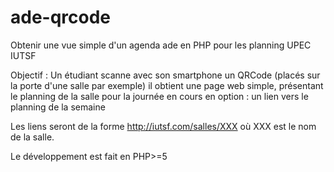 # ade-qrcode
Obtenir une vue simple d'un agenda ade en PHP pour les planning UPEC IUTSF

Objectif :
Un étudiant scanne avec son smartphone un QRCode (placés sur la porte d'une salle par exemple)
il obtient une page web simple, présentant le planning de la salle pour la journée en cours
en option : un lien vers le planning de la semaine

Les liens seront de la forme 
http://iutsf.com/salles/XXX
où XXX est le nom de la salle.

Le développement est fait en PHP>=5
